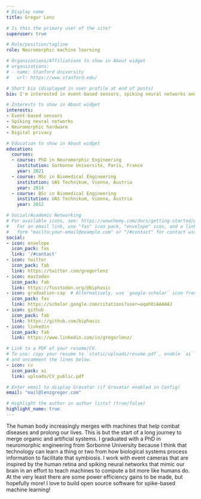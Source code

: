 ```yaml
---
# Display name
title: Gregor Lenz

# Is this the primary user of the site?
superuser: true

# Role/position/tagline
role: Neuromorphic machine learning

# Organizations/Affiliations to show in About widget
# organizations:
# - name: Stanford University
#   url: https://www.stanford.edu/

# Short bio (displayed in user profile at end of posts)
bio: I'm interested in event-based sensors, spiking neural networks and neuromorphic hardware.

# Interests to show in About widget
interests:
- Event-based sensors
- Spiking neural networks
- Neuromorphic hardware
- Digital privacy

# Education to show in About widget
education:
  courses:
  - course: PhD in Neuromorphic Engineering
    institution: Sorbonne Université, Paris, France
    year: 2021
  - course: MSc in Biomedical Engineering
    institution: UAS Technikum, Vienna, Austria
    year: 2014
  - course: BSc in Biomedical Engineering
    institution: UAS Technikum, Vienna, Austria
    year: 2012

# Social/Academic Networking
# For available icons, see: https://wowchemy.com/docs/getting-started/page-builder/#icons
#   For an email link, use "fas" icon pack, "envelope" icon, and a link in the
#   form "mailto:your-email@example.com" or "/#contact" for contact widget.
social:
- icon: envelope
  icon_pack: fas
  link: '/#contact'
- icon: twitter
  icon_pack: fab
  link: https://twitter.com/gregorlenz
- icon: mastodon
  icon_pack: fab
  link: https://fosstodon.org/@biphasic
- icon: graduation-cap  # Alternatively, use `google-scholar` icon from `ai` icon pack
  icon_pack: fas
  link: https://scholar.google.com/citations?user=aqahOiAAAAAJ
- icon: github
  icon_pack: fab
  link: https://github.com/biphasic
- icon: linkedin
  icon_pack: fab
  link: https://www.linkedin.com/in/gregorlenz/

# Link to a PDF of your resume/CV.
# To use: copy your resume to `static/uploads/resume.pdf`, enable `ai` icons in `params.toml`, 
# and uncomment the lines below.
- icon: cv
  icon_pack: ai
  link: uploads/CV_public.pdf

# Enter email to display Gravatar (if Gravatar enabled in Config)
email: "mail@lenzgregor.com"

# Highlight the author in author lists? (true/false)
highlight_name: true
---
```


The human body increasingly merges with machines that help combat diseases and prolong our lives. This is but the start of a long journey to merge organic and artificial systems. I graduated with a PhD in neuromorphic engineering from Sorbonne University because I think that technology can learn a thing or two from how biological systems process information to facilitate that symbiosis. I work with event cameras that are inspired by the human retina and spiking neural networks that mimic our brain in an effort to teach machines to compute a bit more like humans do. At the very least there are some power efficiency gains to be made, but hopefully more! I love to build open source software for spike-based machine learning!

<!-- {{< icon name="download" pack="fas" >}} Download my {{< staticref "uploads/CV_public.pdf" "newtab" >}}resumé{{< /staticref >}}. -->
